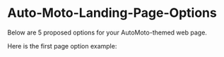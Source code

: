 # Auto-Moto-Landing-Page-Options
Below are 5 proposed options for your AutoMoto-themed web page.

Here is the first page option example:
